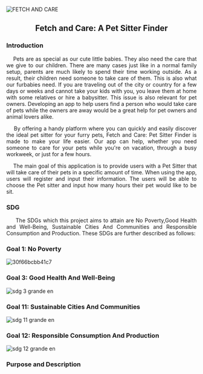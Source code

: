 ![FETCH AND CARE](https://github.com/yanishiii/Fetch-and-Care-A-Pet-Sitter-Finder-in-Ibaan-Batangas/assets/91609880/9709d5e3-a5d1-409f-a393-d5de0f7a5ee4)
<h2 align="center">Fetch and Care: A Pet Sitter Finder

<h3> Introduction </h3> <i class="fa-solid fa-1"></i>

 <p align=justify>
&nbsp;&nbsp;&nbsp;&nbsp;Pets are as special as our cute little babies. They also need the care that we give to our children. There are many cases just like in a normal family setup, parents are much likely to spend their time working outside. As a result, their children need someone to take care of them. This is also what our furbabies need. If you are traveling out of the city or country for a few days or weeks and cannot take your kids with you, you leave them at home with some relatives or hire a babysitter. This issue is also relevant for pet owners. Developing an app to help users find a person who would take care of pets while the owners are away would be a great help for pet owners and animal lovers alike.
  
 <p align=justify>
&nbsp;&nbsp;&nbsp;&nbsp;By offering a handy platform where you can quickly and easily discover the ideal pet sitter for your furry pets, Fetch and Care: Pet Sitter Finder is made to make your life easier. Our app can help, whether you need someone to care for your pets while you're on vacation, through a busy workweek, or just for a few hours.
  
 <p align=justify>
&nbsp;&nbsp;&nbsp;&nbsp;The main goal of this application is to provide users with a Pet Sitter that will take care of their pets in a specific amount of time. When using the app, users will register and input their information. The users will be able to choose the Pet sitter and input how many hours their pet would like to be sit.


<h3> SDG </h3> <i class="fa-solid fa-1"></i>

<p align=justify> &nbsp;&nbsp;&nbsp;&nbsp; The SDGs which this project aims to attain are No Poverty,Good Health and Well-Being, Sustainable Cities And Communities and Responsible Consumption and Production. These SDGs are further described as follows:

<h3>Goal 1: No Poverty</h3> <i class="fa-solid fa-1"></i>

![30f66bcbb41c7](https://github.com/yanishiii/Fetch-and-Care-A-Pet-Sitter-Finder-in-Ibaan-Batangas/assets/91609880/92b66583-480c-45e9-9a55-2a71405aabb7)

<h3>Goal 3: Good Health And Well-Being</h3> <i class="fa-solid fa-1"></i>

![sdg 3 grande en](https://github.com/yanishiii/Fetch-and-Care-A-Pet-Sitter-Finder-in-Ibaan-Batangas/assets/91609880/c60a6f3f-2db8-447a-b546-c1c01f8d0070)

<h3>Goal 11: Sustainable Cities And Communities</h3> <i class="fa-solid fa-1"></i>

![sdg 11 grande en](https://github.com/yanishiii/Fetch-and-Care-A-Pet-Sitter-Finder-in-Ibaan-Batangas/assets/91609880/44ed2fe8-9461-494e-9da9-e6b3c9dc1e7d)

<h3>Goal 12: Responsible Consumption And Production</h3> <i class="fa-solid fa-1"></i>

![sdg 12 grande en](https://github.com/yanishiii/Fetch-and-Care-A-Pet-Sitter-Finder-in-Ibaan-Batangas/assets/91609880/24dcba90-0a00-4fb4-89c4-3757afa25542)

 <h3> Purpose and Description </h3> <i class="fa-solid fa-1"></i>
